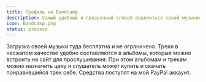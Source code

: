 ```yaml
---
title: Профиль на Bandcamp
description: Самый удобный и прозрачный способ поделиться своей музыкой
icon: Bandcamp.png
status: process
---
```


Загрузка своей музыки туда бесплатна и не ограничена. Треки в несжатом качестве удобно составляются в альбомы, которые можно встроить на сайт для прослушивания. При этом альбомам и трекам можно назначить цену и слушатель может купить и скачать понравившийся трек себе. Средства поступят на мой PayPal аккаунт.

